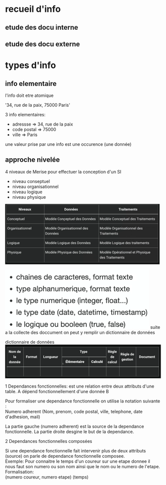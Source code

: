 # recueil d'info

## etude des docu interne

## etude des docu externe

# types d'info

## info elementaire

l'info doit etre atomique

 '34, rue de la paix, 75000 Paris'

 3 info elementaires:
 - adressse    => 34, rue de la paix
 - code postal => 75000
 - ville       => Paris

 une valeur prise par une info est une occurence (une donnée)


 ## approche nivelée 
 4 niveaux de Merise pour effectuer la conception d'un SI

 - niveau conseptuel
 - niveau organisationnel
 - niveau logique
 - niveau physique

![alt text](/IMG/image-1.png)


![alt text](/IMG/image.png)
suite a la collecte des doccument on peut y remplir un dictionnaire de données 

dictionnaire de données
![alt text](/IMG/image-2.png)

1 Dependances fonctionnelles:
est une relation entre deux attributs d'une table. 
A dépend fonctionnellement d'une donnée B

Pour formaliser une dependance fonctionnelle on utilise la notation suivante :   
Numero adherent (Nom, prenom, code postal, ville, telephone, date d'adhesion, mail)

La partie gauche (numero adherent) est la source de la dependance fonctionnelle. La partie droite desgine le but de la dependance.


2 Dependances fonctionnelles composées

Si une dependance fonctionnelle fait intervenir plus de deux attributs (source) on parle de dependance fonctionnelle composee.  
Exemple: Pour connaitre le temps d'un coureur sur une etape donnee il nous faut son numero ou son nom ainsi que le nom ou le numero de l'etape.          
Formalisation:  
(numero coureur, numero etape) (temps)